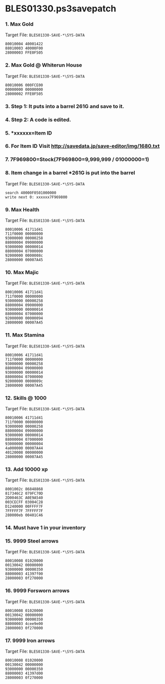 # BLES01330.ps3savepatch

### 1. Max Gold

Target File: `BLES01330-SAVE-*\SYS-DATA`

```
80010004 40001422
88010003 40000F00
28000003 FFE0F505
```

### 2. Max Gold @ Whiterun House

Target File: `BLES01330-SAVE-*\SYS-DATA`

```
80010006 000FCE00
00000000 00000000
28000002 FFE0F505
```

### 3. Step 1: It puts into a barrel 261G and save to it.
### 4. Step 2: A code is edited.
### 5. *xxxxxx=Item ID
### 6. For Item ID Visit http://savedata.jp/save-editor/img/1680.txt
### 7. 7F969800=Stock(7F969800=9,999,999 / 01000000=1)
### 8. Item change in a barrel *261G is put into the barrel

Target File: `BLES01330-SAVE-*\SYS-DATA`

```
search 40000F0501000000
write next 0: xxxxxx7F969800
```

### 9. Max Health

Target File: `BLES01330-SAVE-*\SYS-DATA`

```
80010006 41711d41
711f0000 00000000
93000000 00000258
88000004 09000000
93000000 00000014
88000004 07000000
92000000 0000008c
28000000 00007A45
```

### 10. Max Majic

Target File: `BLES01330-SAVE-*\SYS-DATA`

```
80010006 41711d41
711f0000 00000000
93000000 00000258
88000004 09000000
93000000 00000014
88000004 07000000
92000000 00000094
28000000 00007A45
```

### 11. Max Stamina

Target File: `BLES01330-SAVE-*\SYS-DATA`

```
80010006 41711d41
711f0000 00000000
93000000 00000258
88000004 09000000
93000000 00000014
88000004 07000000
92000000 0000009c
28000000 00007A45
```

### 12. Skills @ 1000

Target File: `BLES01330-SAVE-*\SYS-DATA`

```
80010006 41711d41
711f0000 00000000
93000000 00000258
88000004 09000000
93000000 00000014
88000004 07000000
93000000 00000004
4a000000 00007A44
40120008 00000000
28000000 00007A45
```

### 13. Add 10000 xp

Target File: `BLES01330-SAVE-*\SYS-DATA`

```
8001002c 86848868
817346C2 079FC70D
2D00463C A0E9A540
003CECFF 03004C28
D1240000 00FFFF7F
7FFFFF7F 7FFFFF7F
280000eb 00401C46
```

### 14.  Must have 1 in your inventory
### 15. 9999 Steel arrows

Target File: `BLES01330-SAVE-*\SYS-DATA`

```
80010008 01020000
00130042 00000000
93000000 00000350
88000003 41397f00
28000003 0f270000
```

### 16. 9999 Forsworn arrows

Target File: `BLES01330-SAVE-*\SYS-DATA`

```
80010008 01020000
00130042 00000000
93000000 00000350
88000003 4cee9e00
28000003 0f270000
```

### 17. 9999 Iron arrows

Target File: `BLES01330-SAVE-*\SYS-DATA`

```
80010008 01020000
00130042 00000000
93000000 00000350
88000003 41397d00
28000003 0f270000
```

